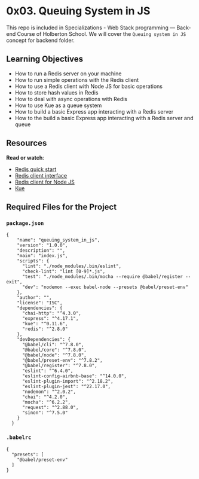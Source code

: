 0x03. Queuing System in JS
==========================

This repo is included in Specializations - Web Stack programming ― Back-end Course of Holberton School. We will cover the `Queuing system in JS` concept for backend folder.

Learning Objectives
-------------------
*   How to run a Redis server on your machine
*   How to run simple operations with the Redis client
*   How to use a Redis client with Node JS for basic operations
*   How to store hash values in Redis
*   How to deal with async operations with Redis
*   How to use Kue as a queue system
*   How to build a basic Express app interacting with a Redis server
*   How to the build a basic Express app interacting with a Redis server and queue

Resources
---------

**Read or watch**:

*   [Redis quick start](https://redis.io/docs/get-started/)
*   [Redis client interface](https://redis.io/docs/connect/clients/nodejs/)
*   [Redis client for Node JS](https://redis.io/docs/connect/clients/nodejs/)
*   [Kue](https://github.com/Automattic/kue?tab=readme-ov-file)

Required Files for the Project
------------------------------

### `package.json`
    {
        "name": "queuing_system_in_js",
        "version": "1.0.0",
        "description": "",
        "main": "index.js",
        "scripts": {
          "lint": "./node_modules/.bin/eslint",
          "check-lint": "lint [0-9]*.js",
          "test": "./node_modules/.bin/mocha --require @babel/register --exit",
          "dev": "nodemon --exec babel-node --presets @babel/preset-env"
        },
        "author": "",
        "license": "ISC",
        "dependencies": {
          "chai-http": "^4.3.0",
          "express": "^4.17.1",
          "kue": "^0.11.6",
          "redis": "^2.8.0"
        },
        "devDependencies": {
          "@babel/cli": "^7.8.0",
          "@babel/core": "^7.8.0",
          "@babel/node": "^7.8.0",
          "@babel/preset-env": "^7.8.2",
          "@babel/register": "^7.8.0",
          "eslint": "^6.4.0",
          "eslint-config-airbnb-base": "^14.0.0",
          "eslint-plugin-import": "^2.18.2",
          "eslint-plugin-jest": "^22.17.0",
          "nodemon": "^2.0.2",
          "chai": "^4.2.0",
          "mocha": "^6.2.2",
          "request": "^2.88.0",
          "sinon": "^7.5.0"
        }
      }

### `.babelrc`
    {
      "presets": [
        "@babel/preset-env"
      ]
    }
